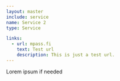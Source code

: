 ```yaml
---
layout: master
include: service
name: Service 2
type: Service

links:
  - url: mpass.fi
    text: Test url
    description: This is just a test url.
---
```

Lorem ipsum if needed
